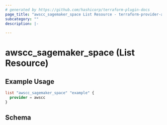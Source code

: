 ```yaml
---
# generated by https://github.com/hashicorp/terraform-plugin-docs
page_title: "awscc_sagemaker_space List Resource - terraform-provider-awscc"
subcategory: ""
description: |-
  
---
```


# awscc_sagemaker_space (List Resource)



## Example Usage

```terraform
list "awscc_sagemaker_space" "example" {
  provider = awscc
}
```

<!-- schema generated by tfplugindocs -->
## Schema
